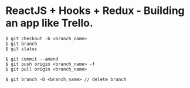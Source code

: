 # ReactJS + Hooks + Redux - Building an app like Trello.

```
$ git checkout -b <branch_name>
$ git branch
$ git status

$ git commit --amend
$ git push origin <branch_name> -f
$ git pull origin <branch_name>

$ git branch -D <branch_name> // delete branch
```
